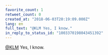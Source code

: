 ```yaml
---
favorite_count: 1
retweet_count: 0
created_at: "2018-06-03T20:19:09.000Z"
lang: en
full_text: "@KLM Yes, I know."
in_reply_to_status_id: "1003370198043451392"
---
```


[@KLM](https://twitter.com/KLM) Yes, I know.
